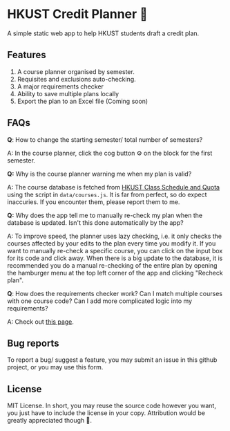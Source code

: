 # HKUST Credit Planner 📝

A simple static web app to help HKUST students draft a credit plan.

## Features

1. A course planner organised by semester.
1. Requisites and exclusions auto-checking.
1. A major requirements checker
1. Ability to save multiple plans locally
1. Export the plan to an Excel file (Coming soon)

## FAQs

**Q**: How to change the starting semester/ total number of semesters?

A: In the course planner, click the cog button ⚙️ on the block for the first semester.

**Q:** Why is the course planner warning me when my plan is valid?

A: The course database is fetched from [HKUST Class Schedule and Quota](https://w5.ab.ust.hk/wcq/cgi-bin/) using the script in `data/courses.js`. It is far from perfect, so do expect inaccuries. If you encounter them, please report them to me.

**Q:** Why does the app tell me to manually re-check my plan when the database is updated. Isn't this done automatically by the app?

A: To improve speed, the planner uses lazy checking, i.e. it only checks the courses affected by your edits to the plan every time you modify it. If you want to manually re-check a specific course, you can click on the input box for its code and click away. When there is a big update to the database, it is recommended you do a manual re-checking of the entire plan by opening the hamburger menu at the top left corner of the app and clicking "Recheck plan".

**Q**: How does the requirements checker work? Can I match multiple courses with one course code? Can I add more complicated logic into my requirements?

A: Check out [this page](/GUIDE.md).

## Bug reports

To report a bug/ suggest a feature, you may submit an issue in this github project, or you may use this form.

## License

MIT License. In short, you may reuse the source code however you want, you just have to include the license in your copy. Attribution would be greatly appreciated though 🥰.